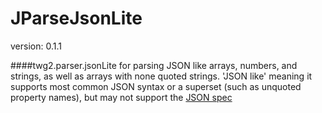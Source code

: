 JParseJsonLite
==============
version: 0.1.1

####twg2.parser.jsonLite
for parsing JSON like arrays, numbers, and strings, as well as arrays with none quoted strings.
'JSON like' meaning it supports most common JSON syntax or a superset (such as unquoted property names), but may not support the [JSON spec](http://json.org/)
